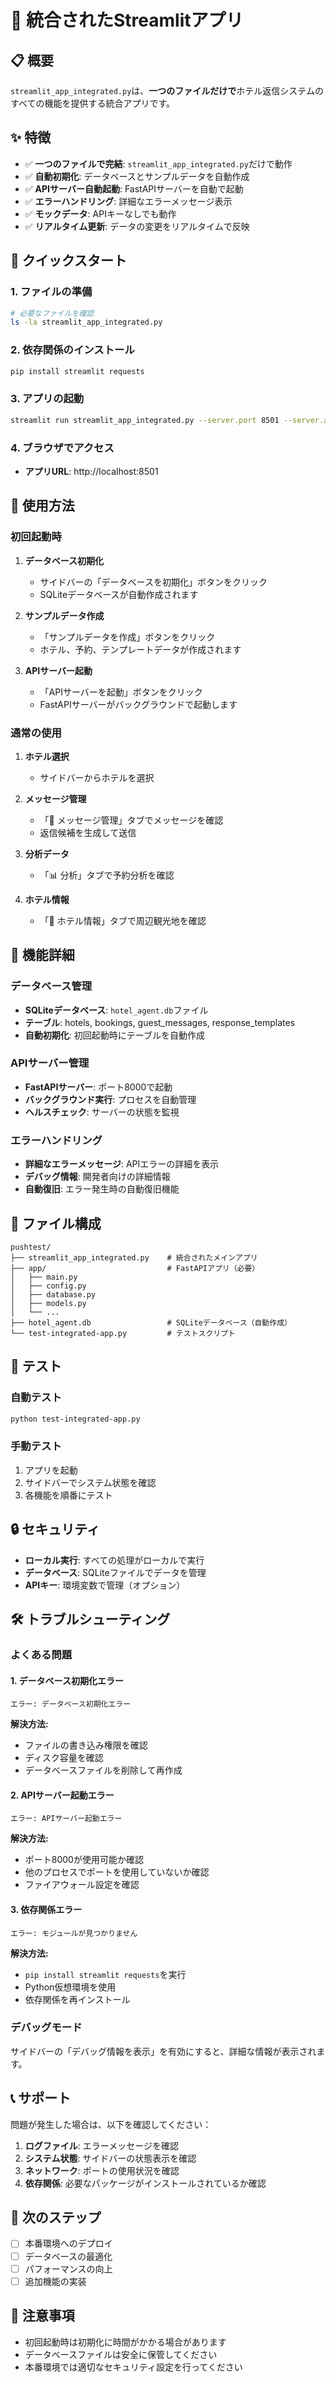# 🚀 統合されたStreamlitアプリ

## 📋 概要

`streamlit_app_integrated.py`は、**一つのファイルだけで**ホテル返信システムのすべての機能を提供する統合アプリです。

## ✨ 特徴

- ✅ **一つのファイルで完結**: `streamlit_app_integrated.py`だけで動作
- ✅ **自動初期化**: データベースとサンプルデータを自動作成
- ✅ **APIサーバー自動起動**: FastAPIサーバーを自動で起動
- ✅ **エラーハンドリング**: 詳細なエラーメッセージ表示
- ✅ **モックデータ**: APIキーなしでも動作
- ✅ **リアルタイム更新**: データの変更をリアルタイムで反映

## 🚀 クイックスタート

### 1. ファイルの準備

```bash
# 必要なファイルを確認
ls -la streamlit_app_integrated.py
```

### 2. 依存関係のインストール

```bash
pip install streamlit requests
```

### 3. アプリの起動

```bash
streamlit run streamlit_app_integrated.py --server.port 8501 --server.address 0.0.0.0
```

### 4. ブラウザでアクセス

- **アプリURL**: http://localhost:8501

## 🎯 使用方法

### 初回起動時

1. **データベース初期化**
   - サイドバーの「データベースを初期化」ボタンをクリック
   - SQLiteデータベースが自動作成されます

2. **サンプルデータ作成**
   - 「サンプルデータを作成」ボタンをクリック
   - ホテル、予約、テンプレートデータが作成されます

3. **APIサーバー起動**
   - 「APIサーバーを起動」ボタンをクリック
   - FastAPIサーバーがバックグラウンドで起動します

### 通常の使用

1. **ホテル選択**
   - サイドバーからホテルを選択

2. **メッセージ管理**
   - 「📨 メッセージ管理」タブでメッセージを確認
   - 返信候補を生成して送信

3. **分析データ**
   - 「📊 分析」タブで予約分析を確認

4. **ホテル情報**
   - 「🏨 ホテル情報」タブで周辺観光地を確認

## 🔧 機能詳細

### データベース管理

- **SQLiteデータベース**: `hotel_agent.db`ファイル
- **テーブル**: hotels, bookings, guest_messages, response_templates
- **自動初期化**: 初回起動時にテーブルを自動作成

### APIサーバー管理

- **FastAPIサーバー**: ポート8000で起動
- **バックグラウンド実行**: プロセスを自動管理
- **ヘルスチェック**: サーバーの状態を監視

### エラーハンドリング

- **詳細なエラーメッセージ**: APIエラーの詳細を表示
- **デバッグ情報**: 開発者向けの詳細情報
- **自動復旧**: エラー発生時の自動復旧機能

## 📁 ファイル構成

```
pushtest/
├── streamlit_app_integrated.py    # 統合されたメインアプリ
├── app/                           # FastAPIアプリ（必要）
│   ├── main.py
│   ├── config.py
│   ├── database.py
│   ├── models.py
│   └── ...
├── hotel_agent.db                 # SQLiteデータベース（自動作成）
└── test-integrated-app.py         # テストスクリプト
```

## 🧪 テスト

### 自動テスト

```bash
python test-integrated-app.py
```

### 手動テスト

1. アプリを起動
2. サイドバーでシステム状態を確認
3. 各機能を順番にテスト

## 🔒 セキュリティ

- **ローカル実行**: すべての処理がローカルで実行
- **データベース**: SQLiteファイルでデータを管理
- **APIキー**: 環境変数で管理（オプション）

## 🛠️ トラブルシューティング

### よくある問題

#### 1. データベース初期化エラー
```
エラー: データベース初期化エラー
```
**解決方法:**
- ファイルの書き込み権限を確認
- ディスク容量を確認
- データベースファイルを削除して再作成

#### 2. APIサーバー起動エラー
```
エラー: APIサーバー起動エラー
```
**解決方法:**
- ポート8000が使用可能か確認
- 他のプロセスでポートを使用していないか確認
- ファイアウォール設定を確認

#### 3. 依存関係エラー
```
エラー: モジュールが見つかりません
```
**解決方法:**
- `pip install streamlit requests`を実行
- Python仮想環境を使用
- 依存関係を再インストール

### デバッグモード

サイドバーの「デバッグ情報を表示」を有効にすると、詳細な情報が表示されます。

## 📞 サポート

問題が発生した場合は、以下を確認してください：

1. **ログファイル**: エラーメッセージを確認
2. **システム状態**: サイドバーの状態表示を確認
3. **ネットワーク**: ポートの使用状況を確認
4. **依存関係**: 必要なパッケージがインストールされているか確認

## 🎯 次のステップ

- [ ] 本番環境へのデプロイ
- [ ] データベースの最適化
- [ ] パフォーマンスの向上
- [ ] 追加機能の実装

## 📝 注意事項

- 初回起動時は初期化に時間がかかる場合があります
- データベースファイルは安全に保管してください
- 本番環境では適切なセキュリティ設定を行ってください
